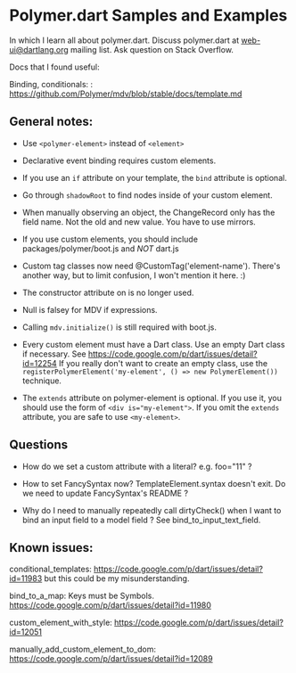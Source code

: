 # Polymer.dart Samples and Examples

In which I learn all about polymer.dart. Discuss polymer.dart at
web-ui@dartlang.org mailing list. Ask question on Stack Overflow.

Docs that I found useful:

Binding, conditionals:
: https://github.com/Polymer/mdv/blob/stable/docs/template.md

## General notes:

* Use `<polymer-element>` instead of `<element>`

* Declarative event binding requires custom elements.

* If you use an `if` attribute on your template, the `bind` attribute
  is optional.
  
* Go through `shadowRoot` to find nodes inside of your custom element.

* When manually observing an object, the ChangeRecord only has the field name.
  Not the old and new value. You have to use mirrors.

* If you use custom elements, you should include packages/polymer/boot.js
  and *NOT* dart.js
  
* Custom tag classes now need @CustomTag('element-name'). There's another
  way, but to limit confusion, I won't mention it here. :)
  
* The constructor attribute on <polymer-element> is no longer used.

* Null is falsey for MDV if expressions.

* Calling `mdv.initialize()` is still required with boot.js.

* Every custom element must have a Dart class. Use an empty Dart class
  if necessary. See https://code.google.com/p/dart/issues/detail?id=12254
  If you really don't want to create an empty class, use the
  `registerPolymerElement('my-element', () => new PolymerElement())`
  technique.
  
* The `extends` attribute on polymer-element is optional. If you use it,
  you should use the form of `<div is="my-element">`. If you omit the
  `extends` attribute, you are safe to use `<my-element>`.

## Questions
  
* How do we set a custom attribute with a literal? e.g. foo="11" ?

* How to set FancySyntax now? TemplateElement.syntax doesn't exit.
  Do we need to update FancySyntax's README ?
  
* Why do I need to manually repeatedly call dirtyCheck()
  when I want to bind an input field to a model field ?
  See bind_to_input_text_field.
  
## Known issues:

conditional_templates:
https://code.google.com/p/dart/issues/detail?id=11983 but this could be
my misunderstanding.

bind_to_a_map:
Keys must be Symbols. https://code.google.com/p/dart/issues/detail?id=11980

custom_element_with_style:
https://code.google.com/p/dart/issues/detail?id=12051

manually_add_custom_element_to_dom:
https://code.google.com/p/dart/issues/detail?id=12089
